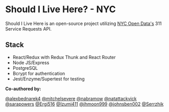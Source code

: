 # Should I Live Here? - NYC

Should I Live Here is an open-source project utilizing [NYC Open Data's](https://data.cityofnewyork.us/) 311 Service Requests API.

## Stack
- React/Redux with Redux Thunk and React Router
- Node JS/Express
- PostgreSQL
- Bcrypt for authentication
- Jest/Enzyme/Supertest for testing

**Co-authored by:**

[@alexbednarek4](https://github.com/orgs/Venezuelan-Poodle-Moth/people/alexbednarek4)
[@mitchelsevere](https://github.com/orgs/Venezuelan-Poodle-Moth/people/mitchelsevere)
[@nabramow](https://github.com/orgs/Venezuelan-Poodle-Moth/people/nabramow)
[@natattackvick](https://github.com/orgs/Venezuelan-Poodle-Moth/people/natattackvick)
[@sarapowers](https://github.com/orgs/Venezuelan-Poodle-Moth/people/sarapowers)
[@Ergi516](https://github.com/orgs/SketchersShapeUps/people/Ergi516)
[@Izumi411](https://github.com/orgs/SketchersShapeUps/people/Izumi411)
[@jhmoon999](https://github.com/orgs/SketchersShapeUps/people/jhmoon999)
[@johnsben002](https://github.com/orgs/SketchersShapeUps/people/johnsben002)
[@Serrzhik](https://github.com/orgs/SketchersShapeUps/people/Serrzhik)
